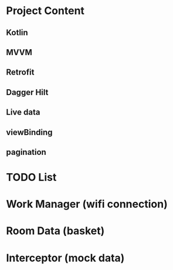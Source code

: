 # Project Content
## Kotlin
## MVVM
## Retrofit
## Dagger Hilt
## Live data
## viewBinding
## pagination


# TODO List
# Work Manager (wifi connection)
# Room Data (basket)
# Interceptor (mock data)
